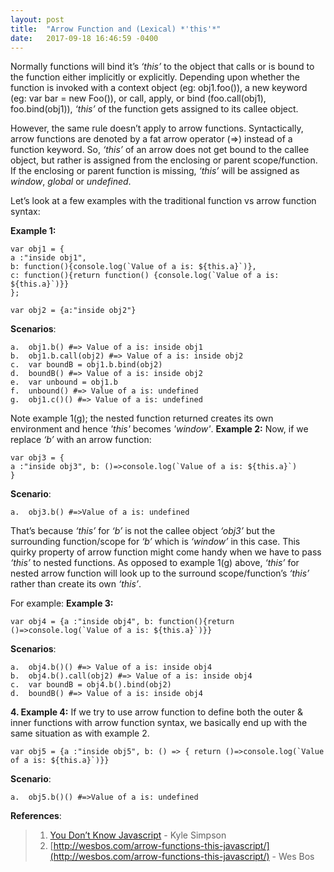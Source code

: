 ```yaml
---
layout: post
title:  "Arrow Function and (Lexical) *'this'*"
date:   2017-09-18 16:46:59 -0400
---
```



Normally functions will bind it’s *‘this’* to the object that calls or is bound to the function either implicitly or explicitly. Depending upon whether the function is invoked with a context object (eg: obj1.foo()), a new keyword (eg: var bar = new Foo()), or call, apply, or bind (foo.call(obj1), foo.bind(obj1)), *‘this’* of the function gets assigned to its callee object.

However, the same rule doesn’t apply to arrow functions. Syntactically, arrow functions are denoted by a fat arrow operator (=>) instead of a function keyword.  So, *‘this’* of an arrow does not get bound to the callee object, but rather is assigned from the enclosing or parent scope/function. If the enclosing or parent function is missing, *‘this’* will be assigned as *window*, *global* or *undefined*.  

Let’s look at a few examples with the traditional function vs arrow function syntax:

**Example 1:**
```
var obj1 = {
a :"inside obj1", 
b: function(){console.log(`Value of a is: ${this.a}`)}, 
c: function(){return function() {console.log(`Value of a is: ${this.a}`)}}
};

var obj2 = {a:"inside obj2"}
```
**Scenarios**:
```
a.	obj1.b() #=> Value of a is: inside obj1
b.	obj1.b.call(obj2) #=> Value of a is: inside obj2
c.	var boundB = obj1.b.bind(obj2)
d.	boundB() #=> Value of a is: inside obj2
e.	var unbound = obj1.b
f.	unbound() #=> Value of a is: undefined
g.	obj1.c()() #=> Value of a is: undefined
```
Note example 1(g); the nested function returned creates its own environment and hence *'this'* becomes *'window'*.
**Example 2:**
Now, if we replace *‘b’* with an arrow function: 
```
var obj3 = {
a :"inside obj3", b: ()=>console.log(`Value of a is: ${this.a}`)
}
```
**Scenario**:
```
a.	obj3.b() #=>Value of a is: undefined
```
That’s because *‘this’* for *‘b’* is not the callee object *‘obj3’* but the surrounding function/scope for *‘b’* which is *‘window’* in this case. This quirky property of arrow function might come handy when we have to pass *‘this’* to nested functions. As opposed to example 1(g) above, *‘this’* for nested arrow function will look up to the surround scope/function’s *‘this’* rather than create its own *‘this’*. 

For example:
**Example 3:**
```
var obj4 = {a :"inside obj4", b: function(){return ()=>console.log(`Value of a is: ${this.a}`)}}
```
**Scenarios**:
```
a.	obj4.b()() #=> Value of a is: inside obj4
b.	obj4.b().call(obj2) #=> Value of a is: inside obj4
c.	var boundB = obj4.b().bind(obj2)
d.	boundB() #=> Value of a is: inside obj4
```

**4.	Example 4:**
If we try to use arrow function to define both the outer & inner functions with arrow function syntax, we basically end up with the same situation as with example 2.
```
var obj5 = {a :"inside obj5", b: () => { return ()=>console.log(`Value of a is: ${this.a}`)}}
```
**Scenario**:
```
a.	obj5.b()() #=>Value of a is: undefined
```

**References**:
> 1.	[You Don’t Know Javascript](https://github.com/getify/You-Dont-Know-JS) - Kyle Simpson
> 2.	[http://wesbos.com/arrow-functions-this-javascript/](http://wesbos.com/arrow-functions-this-javascript/) - Wes Bos




